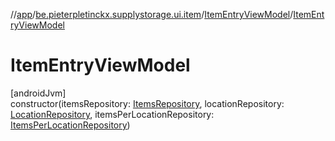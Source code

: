 //[app](../../../index.md)/[be.pieterpletinckx.supplystorage.ui.item](../index.md)/[ItemEntryViewModel](index.md)/[ItemEntryViewModel](-item-entry-view-model.md)

# ItemEntryViewModel

[androidJvm]\
constructor(itemsRepository: [ItemsRepository](../../be.pieterpletinckx.supplystorage.data.item/-items-repository/index.md), locationRepository: [LocationRepository](../../be.pieterpletinckx.supplystorage.data.location/-location-repository/index.md), itemsPerLocationRepository: [ItemsPerLocationRepository](../../be.pieterpletinckx.supplystorage.data.itemPerLocation/-items-per-location-repository/index.md))
